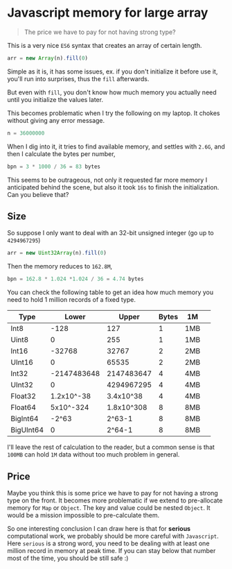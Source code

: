 # Javascript memory for large array

> The price we have to pay for not having strong type?

This is a very nice `ES6` syntax that creates an array of certain length. 

```javascript
arr = new Array(n).fill(0)
```

Simple as it is, it has some issues, ex. if you don't initialize it before use it, you'll run into surprises, thus the `fill` afterwards.

But even with `fill`, you don't know how much memory you actually need until you initialize the values later.

This becomes problematic when I try the following on my laptop. It chokes without giving any error message. 

```javascript
n = 36000000
```

 When I dig into it, it tries to find available memory, and settles with `2.6G`, and then I calculate the bytes per number,

```javascript
bpn = 3 * 1000 / 36 = 83 bytes
```

This seems to be outrageous, not only it requested far  more memory I anticipated behind the scene, but also it took `16s` to finish the initialization. Can you believe that?

## Size

So suppose I only want to deal with an 32-bit unsigned integer (go up to `4294967295`)

```javascript
arr = new Uint32Array(n).fill(0)
```

Then the memory reduces to `162.8M`, 

```javascript
bpn = 162.8 * 1.024 *1.024 / 36 = 4.74 bytes
```

You can check the following table to get an idea how much memory you need to hold 1 million records of a fixed type. 

| Type      | Lower       | Upper      | Bytes | 1M   |      |
| --------- | ----------- | ---------- | ----- | ---- | ---- |
| Int8      | -128        | 127        | 1     | 1MB  |      |
| Uint8     | 0           | 255        | 1     | 1MB  |      |
| Int16     | -32768      | 32767      | 2     | 2MB  |      |
| UInt16    | 0           | 65535      | 2     | 2MB  |      |
| Int32     | -2147483648 | 2147483647 | 4     | 4MB  |      |
| UInt32    | 0           | 4294967295 | 4     | 4MB  |      |
| Float32   | 1.2x10^-38  | 3.4x10^38  | 4     | 4MB  |      |
| Float64   | 5x10^-324   | 1.8x10^308 | 8     | 8MB  |      |
| BigInt64  | -2^63       | 2^63-1     | 8     | 8MB  |      |
| BigUInt64 | 0           | 2^64-1     | 8     | 8MB  |      |

I'll leave the rest of calculation to the reader, but a common sense is that `100MB` can hold `1M` data without too much problem in general. 

## Price

Maybe you think this is some price we have to pay for not having a strong type on the front. It becomes more problematic if we extend to pre-allocate memory for `Map` or `Object`. The key and value could be nested `Object`. It would be a mission impossible to pre-calculate them. 

So one interesting conclusion I can draw here is that for **serious** computational work, we probably should  be more careful with `Javascript`. Here `serious` is a strong word, you need to be dealing with at least one million record in memory at peak time. If you can stay below that number most of the time, you should be still safe :) 






